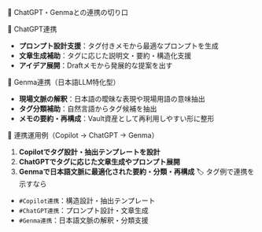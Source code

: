 🤝 ChatGPT・Genmaとの連携の切り口

🔷 ChatGPT連携

- **プロンプト設計支援**：タグ付きメモから最適なプロンプトを生成
- **文章生成補助**：タグに応じた説明文・要約・構造化支援
- **アイデア展開**：Draftメモから発展的な提案を出す

🔶 Genma連携（日本語LLM特化型）

- **現場文脈の解釈**：日本語の曖昧な表現や現場用語の意味抽出
- **タグ分類補助**：自然言語からタグ候補を抽出
- **メモの要約・再構成**：Vault資産として再利用しやすい形に整形

🧠 連携運用例（Copilot → ChatGPT → Genma）

1. **Copilotでタグ設計・抽出テンプレートを設計**
2. **ChatGPTでタグに応じた文章生成やプロンプト展開**
3. **Genmaで日本語文脈に最適化された要約・分類・再構成**
🏷️ タグ例で連携を示すなら

- `#Copilot連携`：構造設計・抽出テンプレート
- `#ChatGPT連携`：プロンプト設計・文章生成
- `#Genma連携`：日本語文脈の解釈・分類支援